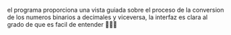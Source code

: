 el programa proporciona una vista guiada 
sobre el proceso de la conversion de los numeros binarios
a decimales y viceversa, la interfaz es clara
al grado de que es facil de entender 💆🏽‍♂️
